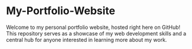 # My-Portfolio-Website
Welcome to my personal portfolio website, hosted right here on GitHub! This repository serves as a showcase of my web development skills and a central hub for anyone interested in learning more about my work.
